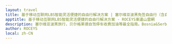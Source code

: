 ```yaml
---
layout: travel
title: 基于移动互联网LBS智能灵活便捷的自由行解决方案 | 塞尔维亚波黑免签自由行（含自驾）全网最佳攻略 | 旅游 | 旅行 | 跟团游 | 東邊山 
apptitle: 基于移动互联网LBS智能灵活便捷的自由行解决方案 - ROCEYS東邊山雲網
description: 塞尔维亚波黑旅行，贝尔格莱德自驾停车收费加油等最全指南。Bosnia&Serbia Beograde selfing drive ticket parking.
author: ROCEYS
local: zh-CN
---
```

